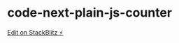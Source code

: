 # code-next-plain-js-counter

[Edit on StackBlitz ⚡️](https://stackblitz.com/edit/code-next-plain-js-counter-sn6gbc)